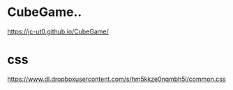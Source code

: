 # CubeGame..
 
https://jc-ut0.github.io/CubeGame/
# css
https://www.dl.dropboxusercontent.com/s/hm5kkze0nqmbh5l/common.css
